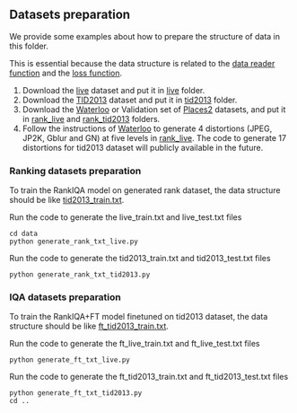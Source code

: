 
## Datasets preparation

We provide some examples about how to prepare the structure of data in this folder.

This is essential because the data structure is related to the [data reader function](../src/data_layer) and the [loss function](../src/MyLossLayer).

1. Download the [live](http://live.ece.utexas.edu/research/quality/subjective.htm) dataset and put it in [live](./live) folder.
2. Download the [TID2013](http://www.ponomarenko.info/tid2013.htm) dataset and put it in [tid2013](./tid2013) folder.
3. Download the [Waterloo](https://ece.uwaterloo.ca/~zduanmu/cvpr16_gmad/) or Validation set of [Places2](http://places2.csail.mit.edu/) datasets, and put it in [rank_live](./rank_live) and [rank_tid2013](./rank_tid2013) folders.
4. Follow the instructions of [Waterloo](https://ece.uwaterloo.ca/~zduanmu/cvpr16_gmad/) to generate 4 distortions (JPEG, JP2K, Gblur and GN) at five levels in [rank_live](./rank_live). The code to generate 17 distortions for tid2013 dataset will publicly available in the future.

### Ranking datasets preparation

To train the RankIQA model on generated rank dataset, the data structure should be like [tid2013_train.txt](./tid2013_train.txt).

Run the code to generate the live_train.txt and live_test.txt files

```
cd data
python generate_rank_txt_live.py 
```

Run the code to generate the tid2013_train.txt and tid2013_test.txt files

```
python generate_rank_txt_tid2013.py 
```

### IQA datasets preparation

To train the RankIQA+FT model finetuned on tid2013 dataset, the data structure should be like [ft_tid2013_train.txt](./ft_tid2013_train.txt).

Run the code to generate the ft_live_train.txt and ft_live_test.txt files

```
python generate_ft_txt_live.py 
```

Run the code to generate the ft_tid2013_train.txt and ft_tid2013_test.txt files

```
python generate_ft_txt_tid2013.py
cd ..
```
